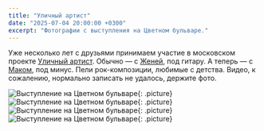 ```yaml
---
title: "Уличный артист"
date: "2025-07-04 20:00:00 +0300"
excerpt: "Фотографии с выступления на Цветном бульваре."
---
```


Уже несколько лет с друзьями принимаем участие в московском проекте [Уличный артист](https://www.mos.ru/city/projects/streetmusicfest/).
Обычно — с [Женей](https://vk.com/ezavedeev), под гитару.
А теперь — с [Маком](https://vk.com/makgallrock), под минус.
Пели рок-композиции, любимые с детства.
Видео, к сожалению, нормально записать не удалось, держите фото.

![Выступление на Цветном бульваре](https://github.com/user-attachments/assets/997e71c1-d536-4543-af9b-c672a26bc322){: .picture}
![Выступление на Цветном бульваре](https://github.com/user-attachments/assets/d57c421d-3848-47d3-974f-c9cf375c9f74){: .picture}
![Выступление на Цветном бульваре](https://github.com/user-attachments/assets/9a0185cf-900b-4177-9f06-8e8f739d4e1e){: .picture}
![Выступление на Цветном бульваре](https://github.com/user-attachments/assets/d3b1d3b3-0ea6-4ca6-9ba8-0d2866efd18d){: .picture}
